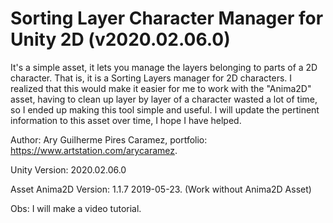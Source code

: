 # Sorting Layer Character Manager for Unity 2D (v2020.02.06.0)

It's a simple asset, it lets you manage the layers belonging to parts of a 2D character. That is, it is a Sorting Layers manager for 2D characters. I realized that this would make it easier for me to work with the "Anima2D" asset, having to clean up layer by layer of a character wasted a lot of time, so I ended up making this tool simple and useful. I will update the pertinent information to this asset over time, I hope I have helped. 

Author: Ary Guilherme Pires Caramez, portfolio: https://www.artstation.com/arycaramez.

Unity Version: 2020.02.06.0

Asset Anima2D Version: 1.1.7 2019-05-23.
(Work without Anima2D Asset)

Obs: I will make a video tutorial.
